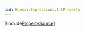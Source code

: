 ```yaml
---
uid: Bonsai.Expressions.IntProperty
---
```


[!include[PropertySource](~/articles/expressions-propertysource.md)]